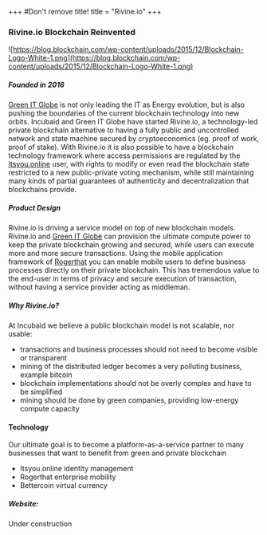 +++
#Don't remove title!
title = "Rivine.io"
+++
### Rivine.io Blockchain Reinvented

![https://blog.blockchain.com/wp-content/uploads/2015/12/Blockchain-Logo-White-1.png](https://blog.blockchain.com/wp-content/uploads/2015/12/Blockchain-Logo-White-1.png)

##### Founded in 2016

[Green IT Globe](http://www.greenitglobe.com) is not only leading the IT as Energy evolution, but is also pushing the boundaries of the current blockchain technology into new orbits. Incubaid and Green IT Globe have started Rivine.io, a technology-led private blockchain alternative to having a fully public and uncontrolled network and state machine secured by cryptoeconomics (eg. proof of work, proof of stake). With Rivine.io it is also possible to have a blockchain technology framework where access permissions are regulated by the [Itsyou.online](http://www.itsyou.online) user, with rights to modify or even read the blockchain state restricted to a new public-private voting mechanism, while still maintaining many kinds of partial guarantees of authenticity and decentralization that blockchains provide. 

##### Product Design

Rivine.io is driving a service model on top of new blockchain models. Rivine.io and [Green IT Globe](http://www.greenitglobe.com) can provision the ultimate compute power to keep the private blockchain growing and secured, while users can execute more and more secure transactions. Using the mobile application framework of [Rogerthat](http://www.rogerthat.net) you can enable mobile users to define business processes directly on their private blockchain. This has tremendous value to the end-user in terms of privacy and secure execution of transaction, without having a service provider acting as middleman.  

##### Why Rivine.io?

At Incubaid we believe a public blockchain model is not scalable, nor usable:

-   transactions and business processes should not need to become visible or transparent
-   mining of the distributed ledger becomes a very polluting business, example bitcoin
-   blockchain implementations should not be overly complex and have to be simplified
-   mining should be done by green companies, providing low-energy compute capacity

#### Technology

Our ultimate goal is to become a platform-as-a-service partner to many businesses that want to benefit from green and private blockchain

-   Itsyou.online identity management
-   Rogerthat enterprise mobility 
-   Bettercoin virtual currency

##### Website:

Under construction





